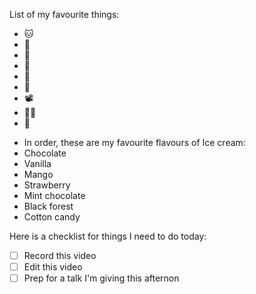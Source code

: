 List of my favourite things:
* 🐱
* 🐳
* 🌆
* 🍮
* 🍎
* 🎱
* 📽️
* 🚴‍♀️
* 🐼
- In order, these are my favourite flavours of Ice cream:
- Chocolate
- Vanilla
- Mango
- Strawberry
- Mint chocolate
- Black forest
- Cotton candy

Here is a checklist for things I need to do today:
- [ ] Record this video
- [ ] Edit this video
- [ ] Prep for a talk I'm giving this afternon
